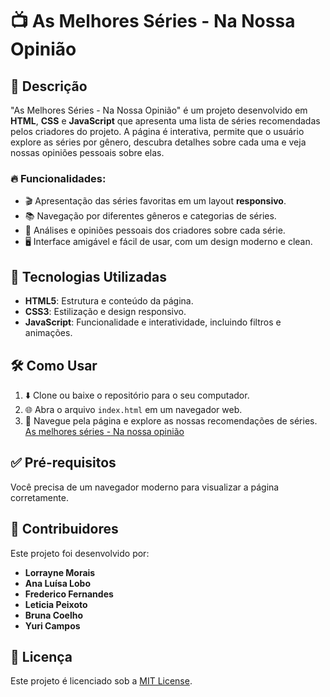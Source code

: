 # 📺 As Melhores Séries - Na Nossa Opinião

## 📝 Descrição
"As Melhores Séries - Na Nossa Opinião" é um projeto desenvolvido em **HTML**, **CSS** e **JavaScript** que apresenta uma lista de séries recomendadas pelos criadores do projeto. A página é interativa, permite que o usuário explore as séries por gênero, descubra detalhes sobre cada uma e veja nossas opiniões pessoais sobre elas.

### 🔥 Funcionalidades:
- 🎬 Apresentação das séries favoritas em um layout **responsivo**.
- 📚 Navegação por diferentes gêneros e categorias de séries.
- 💬 Análises e opiniões pessoais dos criadores sobre cada série.
- 🖥️ Interface amigável e fácil de usar, com um design moderno e clean.

## 🚀 Tecnologias Utilizadas
- **HTML5**: Estrutura e conteúdo da página.
- **CSS3**: Estilização e design responsivo.
- **JavaScript**: Funcionalidade e interatividade, incluindo filtros e animações.

## 🛠️ Como Usar
1. ⬇️ Clone ou baixe o repositório para o seu computador.
2. 🌐 Abra o arquivo `index.html` em um navegador web.
3. 📖 Navegue pela página e explore as nossas recomendações de séries. [As melhores séries - Na nossa opinião](https://melhoresseries-nu.vercel.app/)


## ✅ Pré-requisitos
Você precisa de um navegador moderno para visualizar a página corretamente.

## 👥 Contribuidores
Este projeto foi desenvolvido por:

- **Lorrayne Morais** 
- **Ana Luísa Lobo** 
- **Frederico Fernandes** 
- **Leticia Peixoto**
- **Bruna Coelho** 
- **Yuri Campos**

## 📜 Licença
Este projeto é licenciado sob a [MIT License](LICENSE).
